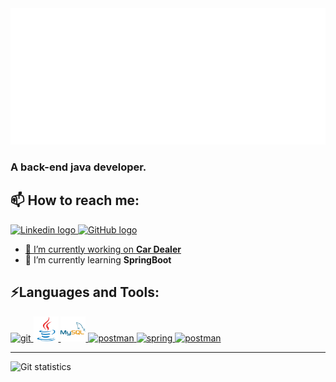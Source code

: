 <!DOCTYPE html>
<html>
<body>
<img src="https://github.com/fab-bob/I-am/blob/main/template.svg"/>

### A back-end java developer.

<h2>📫 How to reach me:</h2>

<p><a href="https://www.linkedin.com/in/fabrizio-lagioia-425070194/" target="_blank">
<img src = "https://i.imgur.com/OQUXwNp.jpeg" alt = "Linkedin logo" width="30" height ="30" > </img>
</a>
			
<a href="https://github.com/fab-bob" target="_blank">
<img src = "https://i.imgur.com/J6LeoUb.png" alt = "GitHub logo" width="30" height ="30" > </img>

<ul>
<li>🔭 I’m currently working on <a href="https://github.com/develhope/Java23-Team1-Dealer">
<b>Car Dealer</b>
</a></li>
<li>🌱 I’m currently learning <b>SpringBoot</b></li>
</ul>
</p>
<h2 align="left">⚡Languages and Tools:</h2>
<p align="left"> 
<a href="https://git-scm.com/" target="_blank" rel="noreferrer"> <img src="https://www.vectorlogo.zone/logos/git-scm/git-scm-icon.svg" alt="git" width="40" height="40"/> </a> 
<a href="https://www.java.com" target="_blank" rel="noreferrer"> <img src="https://raw.githubusercontent.com/devicons/devicon/master/icons/java/java-original.svg" alt="java" width="40" height="40"/> </a> 
<a href="https://www.mysql.com/" target="_blank" rel="noreferrer"> <img src="https://raw.githubusercontent.com/devicons/devicon/master/icons/mysql/mysql-original-wordmark.svg" alt="mysql" width="40" height="40"/> </a> 
<a href="https://postman.com" target="_blank" rel="noreferrer"> <img src="https://www.vectorlogo.zone/logos/getpostman/getpostman-icon.svg" alt="postman" width="40" height="40"/> </a>
<a href="https://spring.io/" target="_blank" rel="noreferrer"> <img src="https://www.vectorlogo.zone/logos/springio/springio-icon.svg" alt="spring" width="40" height="40"/> </a>
<a href="https://it.wikipedia.org/wiki/C_(linguaggio_di_programmazione)" target="_blank" rel="noreferrer"> <img src="https://upload.wikimedia.org/wikipedia/commons/1/19/C_Logo.png" alt="postman" width="40" height="40"/> </a></p>
<hr>
<p><img src="https://github-readme-stats.vercel.app/api?username=fab-bob&show_icons=true&theme=dark" alt="Git statistics"></img></p>
</body>
</html>

